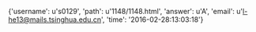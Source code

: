 {'username': u's0129', 'path': u'1148/1148.html', 'answer': u'A', 'email': u'l-he13@mails.tsinghua.edu.cn', 'time': '2016-02-28:13:03:18'}